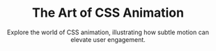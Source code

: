 ---
title: The Art of CSS Animation 
subtitle: Explore the world of CSS animation, illustrating how subtle motion can elevate user engagement. 
image: ../img/grid9.png
nav: 
    order: 5
---